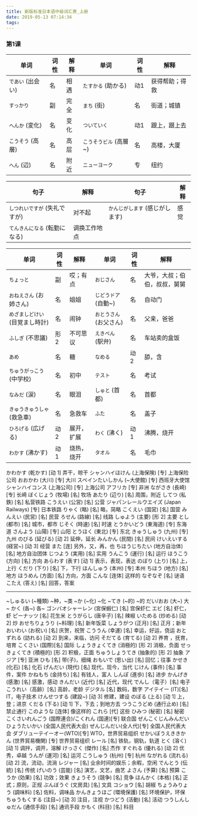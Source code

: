 ```yaml
---
title: 新版标准日本语中级词汇表_上册
date: 2019-05-13 07:14:34
tags:
---
```

### 第1课

单词             | 词性 | 解释 |  单词                | 词性 | 解释
-----------------|-----|------|----------------------|-----|-----
`であい` (出会い) | 名  | 相遇  | `たすかる` (助かる)   | 动1 | 获得帮助；得救
`すっかり`        | 副  | 完全  | `まち` (街)          | 名  | 街道；城镇
`へんか` (変化)   | 名  | 变化  | `ついていく`          | 动1 | 跟上，跟上去
`こうそう` (高層) | 名  | 高层  | `こうそうビル` (高層~) | 名  | 高楼，大厦
`へん` (辺)      | 名  | 附近  | `ニューヨーク`         | 专  | 纽约

句子                        | 解释        | 句子                          | 解释
----------------------------|------------|-------------------------------|-----
`しつれいですが` (失礼ですが) | 对不起      | `かんじがします` (感じがします) | 感觉
`てんきんになる` (転勤になる) | 调换工作地点

单词                         | 词性 | 解释      |  单词                   | 词性 | 解释
-----------------------------|-----|-----------|------------------------|------|-----
`ちょっと`                    | 副  | 哎；有点   | `おじさん`             | 名  | 大爷，大叔；伯伯，叔叔，舅舅
`おねえさん` (お姉さん)        | 名  | 姐姐      | `じどうドア` (自動~)    | 名  | 自动门
`めざましどけい` (目覚まし時計) | 名  | 闹钟      | `おとうさん` (お父さん) | 名  | 父亲，爸爸
`ふしぎ` (不思議)              | 形2 | 不可思议  | `えきべん` (駅弁)       | 名  | 车站卖的盒饭
`あめ`                        | 名  | 糖        | `なめる`               | 动2 | 舔，含
`ちゅうがっこう` (中学校)      | 名  | 初中      | `テスト`                | 名  | 考试
`なみだ` (涙)                 | 名  | 眼泪      | `しゅと` (首都)         | 名  | 首都
`きゅうきゅうしゃ` (救急車)    | 名  | 急救车    | `ふた`                  | 名  | 盖子
`ひろげる` (広げる)           | 动2 | 展开，扩展 | `わく` (沸く)           | 动1 | 沸腾，烧开
`わかす` (沸かす)             | 动1 | 烧热，烧开 | `タオル`                | 名  | 毛巾

かわかす (乾かす) [动 1] 弄干，晾干
シャンハイほけん (上海保険) [专] 上海保险公司
おおかわ (大川) [专] 大川
スペインたいしかん (~大使館) [专] 西班牙大使馆
シャンハイコンス (上海公司) [专] 上海公司
アフリカ [专] 非洲
ながさき (長崎) [专] 长崎
ぼくじょう (牧場) [名] 牧场
あたり (辺り) [名] 周围，附近
してつ (私鉄) [名] 私营铁路
こうえい (公営) [名] 公营
ジャパンレールウエイズ (Japan Railways) [专] 日本铁路
りゃく (略) [名] 略，简略
こくえい (国営) [名] 国营
みんえい (民営) [名] 民营
ろせん (路線) [名] 线路
しゅよう (主要) [形 2] 主要
とし (都市) [名] 城市，都市
じそく (時速) [名] 时速
とうかいどう (東海道) [专] 东海道
さんよう (山陽) [专] 山阳
とうほく (東北) [专] 东北
きゅうしゅう (九州) [专] 九州
のびる (延びる) [动 2] 延伸，延长
みんかん (民間) [名] 民间
けいえいする (経営~) [动 3] 经营
また [连] 另外，又，再，也
ちほうじちたい (地方自治体) [名] 地方自治团体
じつよう (実用) [名] 实用
うんこう (運行) [名] 运行
ほうこう (方向) [名] 方向
あらわす (表す) [动 1] 表示，表现，表达
のぼり (上り) [名] 上，上行
くだり (下り) [名] 下，下行
ほんしゅう (本州) [专] 本州
ちほう (地方) [名] 地方
ほうめん (方面) [名] 方向，方面
こんな [连体] 这样的
なぞなぞ [名] 谜语
こたえ (答え) [名] 回答，答案

-------
~しゅるい (~種類) ~种，~类
~か (~化) ~化
~てき (~的) ~的
だい/おお (大~) 大~
かく (各~) 各~
ゴンバオシャーレン (宮保蝦仁) [名] 宫保虾仁
エビ [名] 虾仁，虾
ピーナッツ [名] 花生米
とうがらし (唐辛子) [名] 辣椒
いためる (炒める) [动 2] 炒
おせちりょうり (~料理) [名] 新年饭菜
しょうがつ (正月) [名] 正月；新年
おいわい (お祝い) [名] 庆贺，祝贺
こううん (幸運) [名] 幸运，好运，侥运
おとずれる (訪れる) [动 2] 到来，来临，访问
そだてる (育てる) [动 2] 养育 ，抚育，培育
こくさい (国際)[名] 国际
しょうきょくてき (消極的) [形 2] 消极，负面
せっきょくてき (積極的) [形 2] 积极，正面
ちゅうしょうてき (抽象的) [形 2] 抽象
アジア [专] 亚洲
ひも [名] 带(子)，细绳
おもいで (思い出) [名] 回忆；往事
かせき (化石) [名] 化石
げんだい (現代) [名] 现代，现今，当代
じけん (事件) [名] 事件，案件
かねもち (金持ち) [名] 有钱人，富人
しんぽ (進歩) [名] 进步
かんげき (感激) [名] 感激，感动
きんだい (近代) [名] 近代，现代
でんし（電子）[名] 电子
こうれい（高齢）[名] 高龄，老龄
デジタル [名] 数码，数字
アイテイー (IT)[名] IT，电子技术
けんせつする (建設~) [动 3] 修建，建设
のぼる (上る) [动 1] 上，登；进京
くだる (下る) [动 1] 下，下去；到地方去
つうこうどめ (通行止め) [名] 禁止通行
このような [连体] 像这样的
これら [代] 这些
ひみつ (秘密) [名] 秘密
こくさいれんごう (国際連合)/こくれん (国連)[专] 联合国
ぜんこくじんみんだいひょうたいかい (全国人民代表大会)
ぜんじんだい(全人代)[专] 全国人民代表大会
ダブリューテイーオー(WTO)[专] WTO，世界贸易组织
せかいぼうえききかん (世界貿易機関) [专] 世界贸易组织
レール [名] 铁轨，钢轨，轨道
とく (溶く) [动 1] 调拌，调开，溶解
けっさく (傑作) [名] 杰作
すぐれる (優れる) [动 2] 优秀，卓越
うんが (運河) [名] 运河
こうしゅう (杭州) [专] 杭州
ながれる (流れる) [动 2] 流，流动，流淌
レジャー [名] 业余时间的娱乐；余暇，空闲
でんとう (伝統) [名] 传统
げいのう (芸能) [名] 演艺，文艺，曲艺
よさん (予算) [名] 预算
こうか (効果) [名] 功效；效果
きょうそう (競争) [名] 竞争
ほんかく (本格) [名] 正式；原则，正规
ぶんぼうぐ (文房具) [名] 文具
コショウ [名] 胡椒
ちょうみりょう (調味料) [名] 佐料，调味品
かんきょうほご (環境保護) [名] 环境保护，环保
ちゅうもくする (注目~) [动 3] 注目，注视
かつどう (活動) [名] 活动
つうしんしゅだん (通信手段) [名] 通讯手段
かもく (科目) [名] 科目
